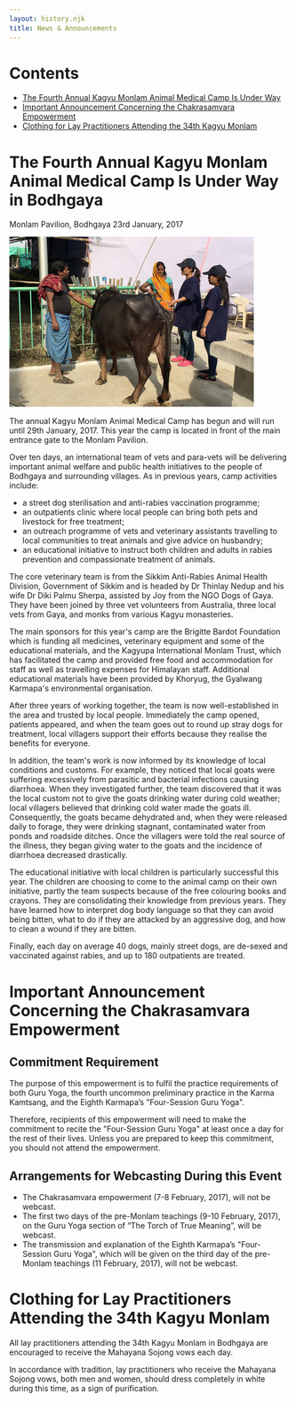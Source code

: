 ```yaml
---
layout: history.njk
title: News & Announcements
---
```

# Contents

   * <a href="#2017-23-01">The Fourth Annual Kagyu Monlam Animal Medical Camp Is Under Way</a>
   * <a href="#2017-20-01">Important Announcement Concerning the Chakrasamvara Empowerment</a>
   * <a href="#2017-19-01">Clothing for Lay Practitioners Attending the 34th Kagyu Monlam</a>
   

<a name="2017-23-01"></a>
# The Fourth Annual Kagyu Monlam Animal Medical Camp Is Under Way in Bodhgaya
Monlam Pavilion, Bodhgaya
23rd January, 2017

<a href="https://www.flickr.com/photos/kmcweb/31678882983/in/album-72157675893486063"><img src="../media/images/animals.jpg" /></a>

The annual Kagyu Monlam Animal Medical Camp has begun and will run until 29th January, 2017. This year the camp is located in front of the main entrance gate to the Monlam Pavilion.

Over ten days, an international team of vets and para-vets will be delivering important animal welfare and public health initiatives to the people of Bodhgaya and surrounding villages.  As in previous years, camp activities include:

   * a street dog sterilisation and anti-rabies vaccination programme;
   * an outpatients clinic where local people can bring both pets and livestock for free treatment;
   * an outreach programme of vets and veterinary assistants travelling to local communities to treat animals and give advice on husbandry;
   * an educational initiative to instruct both children and adults in rabies prevention and compassionate treatment of animals.

The core veterinary team is from the Sikkim Anti-Rabies Animal Health Division, Government of Sikkim and is headed by Dr Thinlay Nedup and his wife Dr Diki Palmu Sherpa, assisted by Joy from the NGO Dogs of Gaya. They have been joined by three vet volunteers from Australia, three local vets from Gaya, and monks from various Kagyu monasteries.

The main sponsors for this year's camp are the Brigitte Bardot Foundation which is funding all medicines, veterinary equipment and some of the educational materials, and the Kagyupa International Monlam Trust, which has facilitated the camp and provided free food and accommodation for staff as well as travelling expenses for Himalayan staff. Additional educational materials have been provided by Khoryug, the Gyalwang Karmapa's environmental organisation.

After three years of working together, the team is now well-established in the area and trusted by local people. Immediately the camp opened, patients appeared, and when the team goes out to round up stray dogs for treatment, local villagers support their efforts because they realise the benefits for everyone.

In addition, the team's work is now informed by its knowledge of local conditions and customs. For example, they noticed that local goats were suffering excessively from parasitic and bacterial infections causing diarrhoea. When they investigated further, the team discovered that it was the local custom not to give the goats drinking water during cold weather; local villagers believed that drinking cold water made the goats ill. Consequently, the goats became dehydrated and, when they were released daily to forage, they were drinking stagnant, contaminated water from ponds and roadside ditches.  Once the villagers were told the real source of the illness, they began giving water to the goats and the incidence of diarrhoea decreased drastically.

The educational initiative with local children is particularly successful this year. The children are choosing to come to the animal camp on their own initiative, partly the team suspects because of the free colouring books and crayons. They are consolidating their knowledge from previous years. They have learned how to interpret dog body language so that they can avoid being bitten, what to do if they are attacked by an aggressive dog, and how to clean a wound if they are bitten.

Finally, each day on average 40 dogs, mainly street dogs, are de-sexed and vaccinated against rabies, and up to 180 outpatients are treated.

<a name="2017-20-01"></a>
# Important Announcement Concerning the Chakrasamvara Empowerment
## Commitment Requirement
The purpose of this empowerment is to fulfil the practice requirements of both Guru Yoga, the fourth uncommon preliminary practice in the Karma Kamtsang, and the Eighth Karmapa’s "Four-Session Guru Yoga".

Therefore, recipients of this empowerment will need to make the commitment to recite the "Four-Session Guru Yoga" at least once a day for the rest of their lives. Unless you are prepared to keep this commitment, you should not attend the empowerment.

## Arrangements for Webcasting  During this Event

   * The Chakrasamvara empowerment (7-8 February, 2017), will not be webcast.
   * The first two days of the pre-Monlam teachings (9-10 February, 2017), on the Guru Yoga section of “The Torch of True Meaning”, will be webcast. 
   * The transmission and explanation of the Eighth Karmapa’s "Four-Session Guru Yoga", which will be given on the third day of the pre-Monlam teachings (11 February, 2017), will not be webcast.


 <a name="2017-19-01"></a>
 # Clothing for Lay Practitioners Attending the 34th Kagyu Monlam

All lay practitioners attending the 34th Kagyu Monlam in Bodhgaya are encouraged to receive the Mahayana Sojong vows each day.

In accordance with tradition, lay practitioners who receive the Mahayana Sojong vows, both men and women, should dress completely in white during this time, as a sign of purification. 

